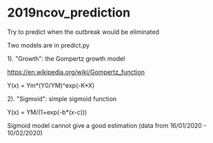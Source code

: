 # 2019ncov_prediction
Try to predict when the outbreak would be eliminated

Two models are in predict.py

1). "Growth": the Gompertz growth model

https://en.wikipedia.org/wiki/Gompertz_function

Y(x) = Ym*(Y0/YM)^exp(-K*X)


2). "Sigmoid": simple sigmoid function

Y(x) = YM/(1+exp(-b*(x-c)))


Sigmoid model cannot give a good estimation (data from 16/01/2020 - 10/02/2020)
